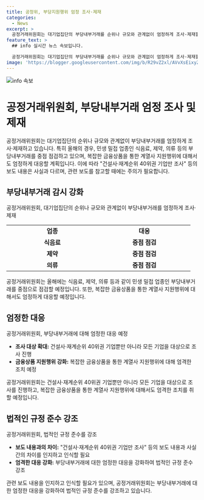 ```yaml
---
title: 공정위, 부당지원행위 엄정 조사·제재
categories:
  - News
excerpt: >
  공정거래위원회는 대기업집단의 부당내부거래를 순위나 규모와 관계없이 엄정하게 조사·제재할 예정이며, 특히 올해에는 민생 밀접 업종과 복잡한 금융상품을 통한 계열사 지원행위에 중점을 두고 조사할 예정이라고 밝혔다. "건설사·재계순위 40위권 기업만 조사" 등의 보도 내용은 사실과 다르다는 점에 유의해야 한다.
feature_text: >
  ## info 실시간 뉴스 속보입니다.

  공정거래위원회는 대기업집단의 부당내부거래를 순위나 규모와 관계없이 엄정하게 조사·제재할 예정이며, 특히 올해에는 민생 밀접 업종과 복잡한 금융상품을 통한 계열사 지원행위에 중점을 두고 조사할 예정이라고 밝혔다. "건설사·재계순위 40위권 기업만 조사" 등의 보도 내용은 사실과 다르다는 점에 유의해야 한다.
image: 'https://blogger.googleusercontent.com/img/b/R29vZ2xl/AVvXsEixyZcFfHzMRdzZMjFBmAUKJYCLCGyLL1o632UiGVXcaFdKo_bkvkuCioo0uUKlGfBVcT3P84aROyZIXSBEx3Aw5nCQ3pTgDom1WDC4m8eifvWiAmWEEVb4x6G_l8C0QH225ldMjyaFvpxGEBGNO37VmDTDMHGhJPq73UglMfDca1-0aw/s1600/blogspot.png'
---
```


<p><img src="https://blogger.googleusercontent.com/img/b/R29vZ2xl/AVvXsEixyZcFfHzMRdzZMjFBmAUKJYCLCGyLL1o632UiGVXcaFdKo_bkvkuCioo0uUKlGfBVcT3P84aROyZIXSBEx3Aw5nCQ3pTgDom1WDC4m8eifvWiAmWEEVb4x6G_l8C0QH225ldMjyaFvpxGEBGNO37VmDTDMHGhJPq73UglMfDca1-0aw/s1600/blogspot.png" alt="info 속보" /></p>

<h1>공정거래위원회, 부당내부거래 엄정 조사 및 제재</h1>

<p data-ke-size="size16">공정거래위원회는 대기업집단의 순위나 규모와 관계없이 부당내부거래를 엄정하게 조사·제재하고 있습니다. 특히 올해의 경우, 민생 밀접 업종인 식음료, 제약, 의류 등의 부당내부거래를 중점 점검하고 있으며, 복잡한 금융상품을 통한 계열사 지원행위에 대해서도 엄정하게 대응할 계획입니다. 이에 따라 "건설사·재계순위 40위권 기업만 조사" 등의 보도 내용은 사실과 다르며, 관련 보도를 참고할 때에는 주의가 필요합니다. </p>

<h2>부당내부거래 감시 강화</h2>

<p data-ke-size="size16">공정거래위원회, 대기업집단의 순위나 규모와 관계없이 부당내부거래를 엄정하게 조사·제재</p>

<table>
  <tr>
    <td style="text-align: center; width: 226px;"><b>업종</b></td>
    <td style="text-align: center; width: 227px;"><b>대응</b></td>
  </tr>
  <tr>
    <td style="text-align: center; height: 17px;"><b>식음료</b></td>
    <td style="text-align: center; height: 17px;"><b>중점 점검</b></td>
  </tr>
  <tr>
    <td style="text-align: center; height: 17px;"><b>제약</b></td>
    <td style="text-align: center; height: 17px;"><b>중점 점검</b></td>
  </tr>
  <tr>
    <td style="text-align: center; height: 17px;"><b>의류</b></td>
    <td style="text-align: center; height: 17px;"><b>중점 점검</b></td>
  </tr>
</table>

<p data-ke-size="size16">공정거래위원회는 올해에는 식음료, 제약, 의류 등과 같이 민생 밀접 업종인 부당내부거래를 중점으로 점검할 예정입니다. 또한, 복잡한 금융상품을 통한 계열사 지원행위에 대해서도 엄정하게 대응할 예정입니다.</p>

<h2>엄정한 대응</h2>

<p data-ke-size="size16">공정거래위원회, 부당내부거래에 대해 엄정한 대응 예정</p>

<ul>
  <li><b>조사 대상 확대:</b> 건설사·재계순위 40위권 기업뿐만 아니라 모든 기업을 대상으로 조사 진행</li>
  <li><b>금융상품 지원행위 강화:</b> 복잡한 금융상품을 통한 계열사 지원행위에 대해 엄격한 조치 예정</li>
</ul>

<p data-ke-size="size16">공정거래위원회는 건설사·재계순위 40위권 기업뿐만 아니라 모든 기업을 대상으로 조사를 진행하고, 복잡한 금융상품을 통한 계열사 지원행위에 대해서도 엄격한 조치를 취할 예정입니다.</p>

<h2>법적인 규정 준수 강조</h2>

<p data-ke-size="size16">공정거래위원회, 법적인 규정 준수를 강조</p>

<ul>
  <li><b>보도 내용과의 차이:</b> "건설사·재계순위 40위권 기업만 조사" 등의 보도 내용과 사실 간의 차이를 인지하고 인식할 필요</li>
  <li><b>엄격한 대응 강화:</b> 부당내부거래에 대한 엄정한 대응을 강화하여 법적인 규정 준수 강조</li>
</ul>

<p data-ke-size="size16">관련 보도 내용을 인지하고 인식할 필요가 있으며, 공정거래위원회는 부당내부거래에 대한 엄정한 대응을 강화하여 법적인 규정 준수를 강조하고 있습니다.</p>

<p data-ke-size="size16">&nbsp;</p>


